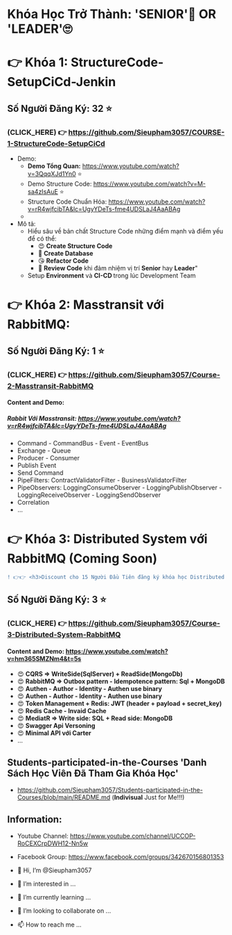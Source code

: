 # Khóa Học Trở Thành: 'SENIOR'🤔 OR 'LEADER'🙄 

# 👉 Khóa 1: StructureCode-SetupCiCd-Jenkin
## Số Người Đăng Ký: 32 ⭐ 
 ### (CLICK_HERE) 👉 https://github.com/Sieupham3057/COURSE-1-StructureCode-SetupCiCd
  - Demo:
      + <b>Demo Tổng Quan:</b> https://www.youtube.com/watch?v=3QqqXJd1Yn0 ⭐
      + Demo Structure Code: https://www.youtube.com/watch?v=M-sa4zIsAuE ⭐
      + Structure Code Chuẩn Hóa: https://www.youtube.com/watch?v=rR4wjfcibTA&lc=UgyYDeTs-fme4UDSLaJ4AaABAg
      + 
  - Mô tả:
      * Hiểu sâu về bản chất Structure Code những điểm mạnh và điểm yếu để có thể:
          + 😍 <b>Create Structure Code</b>
          + 🤗 <b>Create Database</b>
          + 😘 <b> Refactor Code</b>
          + 🥰 <b>Review Code</b> khi đảm nhiệm vị trí <b>Senior</b> hay <b>Leader</b>"
      * Setup <b>Environment</b> và <b>CI-CD </b>trong lúc Development Team
        
# 👉 Khóa 2: Masstransit với RabbitMQ: 
## Số Người Đăng Ký: 1 ⭐ 
 ### (CLICK_HERE) 👉 https://github.com/Sieupham3057/Course-2-Masstransit-RabbitMQ
#### Content and Demo: 
##### Rabbit Với Masstransit: https://www.youtube.com/watch?v=rR4wjfcibTA&lc=UgyYDeTs-fme4UDSLaJ4AaABAg
 - Command - CommandBus - Event - EventBus
 - Exchange - Queue
 - Producer - Consumer
 - Publish Event
 - Send Command
 - PipeFilters: ContractValidatorFilter - BusinessValidatorFilter
 - PipeObservers: LoggingConsumeObserver - LoggingPublishObserver - LoggingReceiveObserver - LoggingSendObserver
 - Correlation
 - ...

# 👉 Khóa 3: Distributed System với RabbitMQ (Coming Soon)
```diff
! 👉👉 <h3>Discount cho 15 Người Đầu Tiên đăng ký khóa học Distributed System với RabbitMQ</h3> 👍👍
```  
## Số Người Đăng Ký: 3 ⭐ 
 ### (CLICK_HERE) 👉 https://github.com/Sieupham3057/Course-3-Distributed-System-RabbitMQ
#### Content and Demo: https://www.youtube.com/watch?v=hm365SMZNm4&t=5s
 - 😍 <b>CQRS => WriteSide(SqlServer) + ReadSide(MongoDb)</b>
 - 😍 <b>RabbitMQ => Outbox pattern - Idempotence pattern: Sql + MongoDB</b>
 - 😍 <b>Authen - Author - Identity - Authen use binary</b>
 - 😍 <b>Authen - Author - Identity - Authen use binary</b>
 - 😍 <b>Token Management + Redis: JWT (header + payload + secret_key)</b>
 - 😍 <b>Redis Cache - Invaid Cache</b>
 - 😍 <b>MediatR => Write side: SQL + Read side: MongoDB</b>
 - 😍 <b>Swagger Api Versoning</b>
 - 😍 <b>Minimal API với Carter</b>
 - ...

## Students-participated-in-the-Courses 'Danh Sách Học Viên Đã Tham Gia Khóa Học'
  - https://github.com/Sieupham3057/Students-participated-in-the-Courses/blob/main/README.md (<b>Indivisual</b> Just for Me!!!)

  ## Information:
 - Youtube Channel: https://www.youtube.com/channel/UCCOP-RoCEXCrpDWH12-Nn5w
 - Facebook Group: https://www.facebook.com/groups/342670156801353

- 👋 Hi, I’m @Sieupham3057
- 👀 I’m interested in ...
- 🌱 I’m currently learning ...
- 💞️ I’m looking to collaborate on ...
- 📫 How to reach me ...
